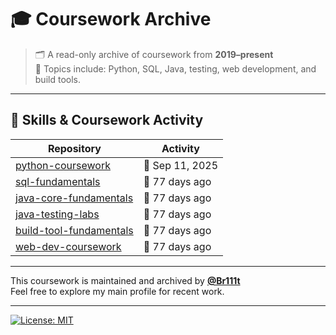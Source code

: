 # 🎓 Coursework Archive

> 🗂️ A read-only archive of coursework from **2019–present**  
> 📘 Topics include: Python, SQL, Java, testing, web development, and build tools.

---

## 🧰 Skills & Coursework Activity

<!-- ACTIVITY-TABLE:START -->
| Repository | Activity |
|------------|----------|
| [python-coursework](https://github.com/Coursework-Archive/python-coursework) | 🌱 Sep 11, 2025 |
| [sql-fundamentals](https://github.com/Coursework-Archive/sql-fundamentals) | 🍂 77 days ago |
| [java-core-fundamentals](https://github.com/Coursework-Archive/java-core-fundamentals) | 🍂 77 days ago |
| [java-testing-labs](https://github.com/Coursework-Archive/java-testing-labs) | 🍂 77 days ago |
| [build-tool-fundamentals](https://github.com/Coursework-Archive/build-tool-fundamentals) | 🍂 77 days ago |
| [web-dev-coursework](https://github.com/Coursework-Archive/web-dev-coursework) | 🍂 77 days ago |
<!-- ACTIVITY-TABLE:END -->


---

This coursework is maintained and archived by [**@Br111t**](https://github.com/Br111t)  
Feel free to explore my main profile for recent work.

---

[![License: MIT](https://img.shields.io/badge/License-MIT-yellow.svg)](LICENSE)
